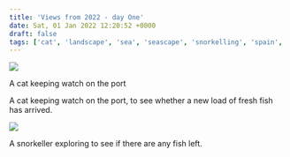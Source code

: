 ```yaml
---
title: 'Views from 2022 - day One'
date: Sat, 01 Jan 2022 12:20:52 +0000
draft: false
tags: ['cat', 'landscape', 'sea', 'seascape', 'snorkelling', 'spain', 'Spanish Walks']
---
```


![](https://www.main-vision.com/richard/blog/wp-content/uploads/2022/01/img_8980-768x1024.jpg)

A cat keeping watch on the port

A cat keeping watch on the port, to see whether a new load of fresh fish has arrived.

![](https://www.main-vision.com/richard/blog/wp-content/uploads/2022/01/img_8983-768x1024.jpg)

A snorkeller exploring to see if there are any fish left.